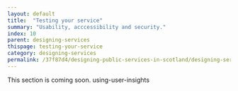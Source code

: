 ```yaml
---
layout: default
title:  "Testing your service"
summary: "Usability, acccessibility and security."
index: 10
parent: designing-services
thispage: testing-your-service
category: designing-services
permalink: /37f87d4/designing-public-services-in-scotland/designing-services/testing-your-service/
---
```


This section is coming soon.
using-user-insights
